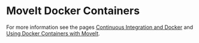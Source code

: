 # MoveIt Docker Containers


For more information see the pages [Continuous Integration and Docker](http://moveit.ros.org/documentation/contributing/continuous_integration.html) and [Using Docker Containers with MoveIt](https://moveit.ros.org/install/docker/).
